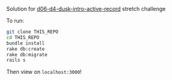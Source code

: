 Solution for [d06-d4-dusk-intro-active-record](https://github.com/sf-wdi-22-23/modules-23/tree/master/w06-ruby-on-rails/d4-dusk-intro-active-record) stretch challenge

To run:
```bash
git clone THIS_REPO
cd THIS_REPO
bundle install
rake db:create
rake db:migrate
rails s
```
Then view on `localhost:3000`! 
